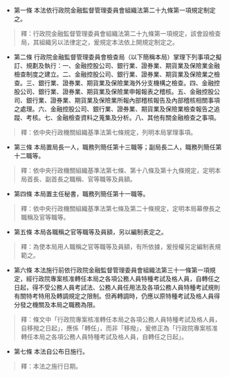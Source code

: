 * 第一條 本法依行政院金融監督管理委員會組織法第二十九條第一項規定制定之。

> 釋：行政院金融監督管理委員會組織法第二十九條第一項規定，該會設檢查局，其組織另以法律定之，爰規定本法依上開規定制定之。

* 第二條 行政院金融監督管理委員會檢查局（以下簡稱本局）掌理下列事項之擬訂、規劃及執行：一、金融控股公司、銀行業、證券業、期貨業及保險業金融檢查制度之建立。二、金融控股公司、銀行業、證券業、期貨業及保險業之檢查。三、銀行業、證券業、期貨業及保險業海外分支機構之檢查。四、金融控股公司、銀行業、證券業、期貨業及保險業申報報表之稽核。五、金融控股公司、銀行業、證券業、期貨業及保險業所報內部稽核報告及內部稽核相關事項之處理。六、金融控股公司、銀行業、證券業、期貨業及保險業檢查報告之追蹤、考核。七、金融檢查資料之蒐集及分析。八、其他有關金融檢查之事項。

> 釋：依中央行政機關組織基準法第七條規定，列明本局掌理事項。

* 第三條 本局置局長一人，職務列簡任第十三職等；副局長二人，職務列簡任第十二職等。

> 釋：依中央行政機關組織基準法第七條、第十八條及第十九條規定，定明本局首長、副首長之職稱、官等職等及員額。

* 第四條 本局置主任秘書，職務列簡任第十一職等。

> 釋：依中央行政機關組織基準法第七條及第二十條規定，定明本局幕僚長之職稱及官等職等。

* 第五條 本局各職稱之官等職等及員額，另以編制表定之。

> 釋：為使本局用人職稱之官等職等及員額，有所依據，爰授權另定編制表規範之。

* 第六條 本法施行前依行政院金融監督管理委員會組織法第三十一條第一項規定，經行政院專案核准轉任本局之各項公務人員特種考試及格人員，自轉任之日起，得不受公務人員考試法、公務人員任用法及各項公務人員特種考試規則有關特考特用及轉調規定之限制。但再轉調時，仍應以原特種考試及格人員得分發之機關及本局之職務為限。

> 釋：條文中「行政院專案核准轉任本局之各項公務人員特種考試及格人員，自移撥之日起」，應係「轉任」，而非「移撥」，爰修正為「行政院專案核准轉任本局之各項公務人員特種考試及格人員，自轉任之日起」。

* 第七條 本法自公布日施行。

> 釋：本法之施行日期。

